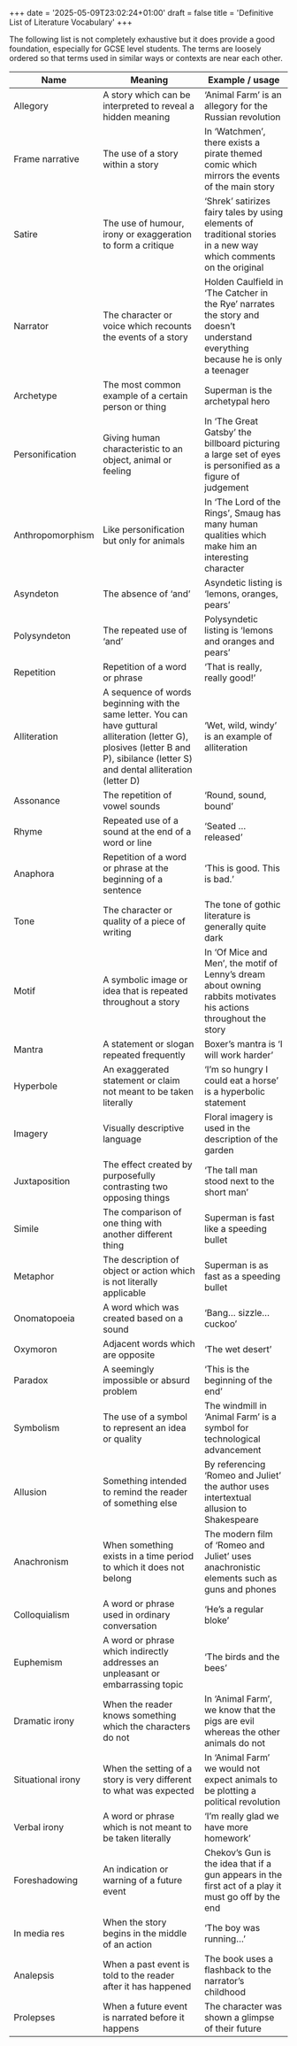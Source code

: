 +++
date = '2025-05-09T23:02:24+01:00'
draft = false
title = 'Definitive List of Literature Vocabulary'
+++

The following list is not completely exhaustive but it does provide a good foundation, especially for GCSE level students. The terms are loosely ordered so that terms used in similar ways or contexts are near each other.

| Name              | Meaning                                                                                                                                                                               | Example / usage                                                                                                                 |
| ----------------- | ------------------------------------------------------------------------------------------------------------------------------------------------------------------------------------- | ------------------------------------------------------------------------------------------------------------------------------- |
| Allegory          | A story which can be interpreted to reveal a hidden meaning                                                                                                                           | ‘Animal Farm’ is an allegory for the Russian revolution                                                                         |
| Frame narrative   | The use of a story within a story                                                                                                                                                     | In ‘Watchmen’, there exists a pirate themed comic which mirrors the events of the main story                                    |
| Satire            | The use of humour, irony or exaggeration to form a critique                                                                                                                           | ‘Shrek’ satirizes fairy tales by using elements of traditional stories in a new way which comments on the original              |
| Narrator          | The character or voice which recounts the events of a story                                                                                                                           | Holden Caulfield in ‘The Catcher in the Rye’ narrates the story and doesn’t understand everything because he is only a teenager |
| Archetype         | The most common example of a certain person or thing                                                                                                                                  | Superman is the archetypal hero                                                                                                 |
| Personification   | Giving human characteristic to an object, animal or feeling                                                                                                                           | In ‘The Great Gatsby’ the billboard picturing a large set of eyes is personified as a figure of judgement                       |
| Anthropomorphism  | Like personification but only for animals                                                                                                                                             | In ‘The Lord of the Rings’, Smaug has many human qualities which make him an interesting character                              |
| Asyndeton         | The absence of ‘and’                                                                                                                                                                  | Asyndetic listing is ‘lemons, oranges, pears’                                                                                   |
| Polysyndeton      | The repeated use of ‘and’                                                                                                                                                             | Polysyndetic listing is ‘lemons and oranges and pears’                                                                          |
| Repetition        | Repetition of a word or phrase                                                                                                                                                        | ‘That is really, really good!’                                                                                                  |
| Alliteration      | A sequence of words beginning with the same letter. You can have guttural alliteration (letter G), plosives (letter B and P), sibilance (letter S) and dental alliteration (letter D) | ‘Wet, wild, windy’ is an example of alliteration                                                                                |
| Assonance         | The repetition of vowel sounds                                                                                                                                                        | ‘Round, sound, bound’                                                                                                           |
| Rhyme             | Repeated use of a sound at the end of a word or line                                                                                                                                  | ‘Seated … released’                                                                                                             |
| Anaphora          | Repetition of a word or phrase at the beginning of a sentence                                                                                                                         | ‘This is good. This is bad.’                                                                                                    |
| Tone              | The character or quality of a piece of writing                                                                                                                                        | The tone of gothic literature is generally quite dark                                                                           |
| Motif             | A symbolic image or idea that is repeated throughout a story                                                                                                                          | In ‘Of Mice and Men’, the motif of Lenny’s dream about owning rabbits motivates his actions throughout the story                |
| Mantra            | A statement or slogan repeated frequently                                                                                                                                             | Boxer’s mantra is ‘I will work harder’                                                                                          |
| Hyperbole         | An exaggerated statement or claim not meant to be taken literally                                                                                                                     | ‘I’m so hungry I could eat a horse’ is a hyperbolic statement                                                                   |
| Imagery           | Visually descriptive language                                                                                                                                                         | Floral imagery is used in the description of the garden                                                                         |
| Juxtaposition     | The effect created by purposefully contrasting two opposing things                                                                                                                    | ‘The tall man stood next to the short man’                                                                                      |
| Simile            | The comparison of one thing with another different thing                                                                                                                              | Superman is fast like a speeding bullet                                                                                         |
| Metaphor          | The description of object or action which is not literally applicable                                                                                                                 | Superman is as fast as a speeding bullet                                                                                        |
| Onomatopoeia      | A word which was created based on a sound                                                                                                                                             | ‘Bang… sizzle… cuckoo’                                                                                                          |
| Oxymoron          | Adjacent words which are opposite                                                                                                                                                     | ‘The wet desert’                                                                                                                |
| Paradox           | A seemingly impossible or absurd problem                                                                                                                                              | ‘This is the beginning of the end’                                                                                              |
| Symbolism         | The use of a symbol to represent an idea or quality                                                                                                                                   | The windmill in ‘Animal Farm’ is a symbol for technological advancement                                                         |
| Allusion          | Something intended to remind the reader of something else                                                                                                                             | By referencing ‘Romeo and Juliet’ the author uses intertextual allusion to Shakespeare                                          |
| Anachronism       | When something exists in a time period to which it does not belong                                                                                                                    | The modern film of ‘Romeo and Juliet’ uses anachronistic elements such as guns and phones                                       |
| Colloquialism     | A word or phrase used in ordinary conversation                                                                                                                                        | ‘He’s a regular bloke’                                                                                                          |
| Euphemism         | A word or phrase which indirectly addresses an unpleasant or embarrassing topic                                                                                                       | ‘The birds and the bees’                                                                                                        |
| Dramatic irony    | When the reader knows something which the characters do not                                                                                                                           | In ‘Animal Farm’, we know that the pigs are evil whereas the other animals do not                                               |
| Situational irony | When the setting of a story is very different to what was expected                                                                                                                    | In ‘Animal Farm’ we would not expect animals to be plotting a political revolution                                              |
| Verbal irony      | A word or phrase which is not meant to be taken literally                                                                                                                             | ‘I’m really glad we have more homework’                                                                                         |
| Foreshadowing     | An indication or warning of a future event                                                                                                                                            | Chekov’s Gun is the idea that if a gun appears in the first act of a play it must go off by the end                             |
| In media res      | When the story begins in the middle of an action                                                                                                                                      | ‘The boy was running…’                                                                                                          |
| Analepsis         | When a past event is told to the reader after it has happened                                                                                                                         | The book uses a flashback to the narrator’s childhood                                                                           |
| Prolepses         | When a future event is narrated before it happens                                                                                                                                     | The character was shown a glimpse of their future                                                                               |